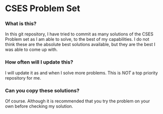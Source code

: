 # CSES Problem Set

### What is this?

In this git repository, I have tried to 
commit as many solutions of the CSES Problem set
as I am able to solve, to the best of my capabilities.
I do not think these are the absolute best solutions available, but
they are the best I was able to come up with.

### How often will I update this?

I will update it as and when I solve more problems.
This is <em>NOT</em> a top priority repository for me.

### Can you copy these solutions?

Of course. Although it is recommended that you 
try the problem on your own before checking 
my solution.